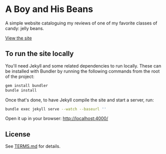 # A Boy and His Beans

A simple website cataloguing my reviews of one of my favorite classes of candy:
jelly beans.

[View the site](https://scotchester.github.io/jellybeans/)


## To run the site locally

You'll need Jekyll and some related dependencies to run locally.
These can be installed with Bundler by running the following commands
from the root of the project:

```sh
gem install bundler
bundle install
```

Once that's done, to have Jekyll compile the site and start a server, run:

```sh
bundle exec jekyll serve --watch --baseurl ''
```

Open it up in your browser: <http://localhost:4000/>


## License

See [TERMS.md](TERMS.md) for details.
